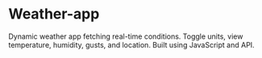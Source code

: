# Weather-app
Dynamic weather app fetching real-time conditions. Toggle units, view temperature, humidity, gusts, and location. Built using JavaScript and API.

